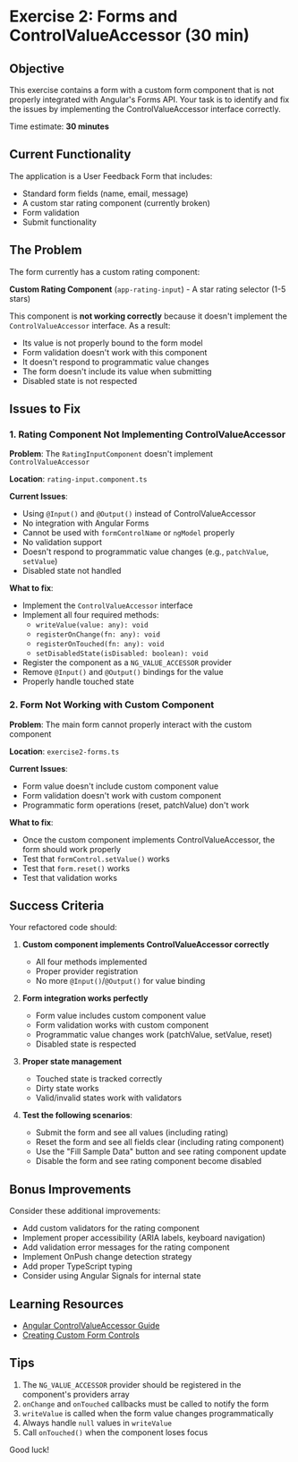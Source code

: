 # Exercise 2: Forms and ControlValueAccessor (30 min)

## Objective

This exercise contains a form with a custom form component that is not properly integrated with Angular's Forms API. Your task is to identify and fix the issues by implementing the ControlValueAccessor interface correctly.

Time estimate: **30 minutes**

## Current Functionality

The application is a User Feedback Form that includes:

- Standard form fields (name, email, message)
- A custom star rating component (currently broken)
- Form validation
- Submit functionality

## The Problem

The form currently has a custom rating component:

**Custom Rating Component** (`app-rating-input`) - A star rating selector (1-5 stars)

This component is **not working correctly** because it doesn't implement the `ControlValueAccessor` interface. As a result:

- Its value is not properly bound to the form model
- Form validation doesn't work with this component
- It doesn't respond to programmatic value changes
- The form doesn't include its value when submitting
- Disabled state is not respected

## Issues to Fix

### 1. Rating Component Not Implementing ControlValueAccessor

**Problem**: The `RatingInputComponent` doesn't implement `ControlValueAccessor`

**Location**: `rating-input.component.ts`

**Current Issues**:
- Using `@Input()` and `@Output()` instead of ControlValueAccessor
- No integration with Angular Forms
- Cannot be used with `formControlName` or `ngModel` properly
- No validation support
- Doesn't respond to programmatic value changes (e.g., `patchValue`, `setValue`)
- Disabled state not handled

**What to fix**:
- Implement the `ControlValueAccessor` interface
- Implement all four required methods:
  - `writeValue(value: any): void`
  - `registerOnChange(fn: any): void`
  - `registerOnTouched(fn: any): void`
  - `setDisabledState(isDisabled: boolean): void`
- Register the component as a `NG_VALUE_ACCESSOR` provider
- Remove `@Input()` and `@Output()` bindings for the value
- Properly handle touched state

### 2. Form Not Working with Custom Component

**Problem**: The main form cannot properly interact with the custom component

**Location**: `exercise2-forms.ts`

**Current Issues**:
- Form value doesn't include custom component value
- Form validation doesn't work with custom component
- Programmatic form operations (reset, patchValue) don't work

**What to fix**:
- Once the custom component implements ControlValueAccessor, the form should work properly
- Test that `formControl.setValue()` works
- Test that `form.reset()` works
- Test that validation works

## Success Criteria

Your refactored code should:

1. **Custom component implements ControlValueAccessor correctly**
   - All four methods implemented
   - Proper provider registration
   - No more `@Input()`/`@Output()` for value binding

2. **Form integration works perfectly**
   - Form value includes custom component value
   - Form validation works with custom component
   - Programmatic value changes work (patchValue, setValue, reset)
   - Disabled state is respected

3. **Proper state management**
   - Touched state is tracked correctly
   - Dirty state works
   - Valid/invalid states work with validators

4. **Test the following scenarios**:
   - Submit the form and see all values (including rating)
   - Reset the form and see all fields clear (including rating component)
   - Use the "Fill Sample Data" button and see rating component update
   - Disable the form and see rating component become disabled

## Bonus Improvements

Consider these additional improvements:

- Add custom validators for the rating component
- Implement proper accessibility (ARIA labels, keyboard navigation)
- Add validation error messages for the rating component
- Implement OnPush change detection strategy
- Add proper TypeScript typing
- Consider using Angular Signals for internal state

## Learning Resources

- [Angular ControlValueAccessor Guide](https://angular.io/api/forms/ControlValueAccessor)
- [Creating Custom Form Controls](https://angular.io/guide/forms-overview#creating-custom-form-controls)

## Tips

1. The `NG_VALUE_ACCESSOR` provider should be registered in the component's providers array
2. `onChange` and `onTouched` callbacks must be called to notify the form
3. `writeValue` is called when the form value changes programmatically
4. Always handle `null` values in `writeValue`
5. Call `onTouched()` when the component loses focus

Good luck!
